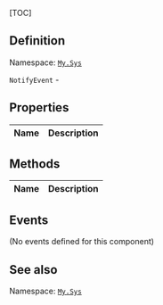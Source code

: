 [TOC]
## Definition
Namespace: [`My.Sys`](My.Sys.md)

`NotifyEvent` - 

## Properties
|Name|Description|
| :------------ | :------------ |

## Methods
|Name|Description|
| :------------ | :------------ |
## Events
(No events defined for this component)
## See also
Namespace: [`My.Sys`](My.Sys.md)

